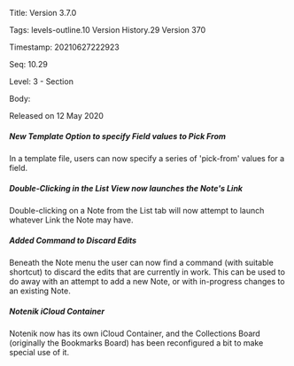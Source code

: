 Title:  Version 3.7.0

Tags:   levels-outline.10 Version History.29 Version 370

Timestamp: 20210627222923

Seq:    10.29

Level:  3 - Section

Body: 

Released on 12 May 2020
 
##### New Template Option to specify Field values to Pick From

In a template file, users can now specify a series of 'pick-from' values for a field. 

 
##### Double-Clicking in the List View now launches the Note's Link

Double-clicking on a Note from the List tab will now attempt to launch whatever Link the Note may have. 

 
##### Added Command to Discard Edits

Beneath the Note menu the user can now find a command (with suitable shortcut) to discard the edits that are currently in work. This can be used to do away with an attempt to add a new Note, or with in-progress changes to an existing Note. 

 
##### Notenik iCloud Container

Notenik now has its own iCloud Container, and the Collections Board (originally the Bookmarks Board) has been reconfigured a bit to make special use of it.
